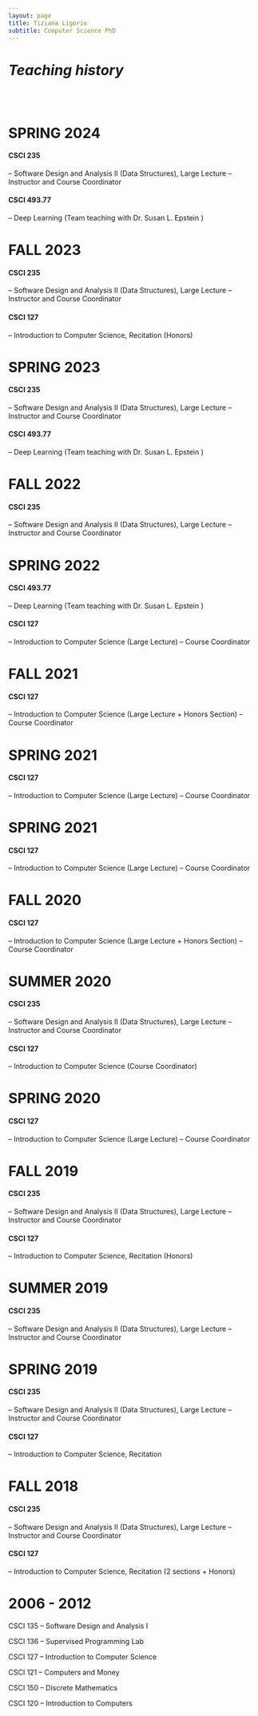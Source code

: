 ```yaml
---
layout: page
title: Tiziana Ligorio
subtitle: Computer Science PhD
---
```

# *Teaching history*  
  
<br/>
<br/>

# SPRING 2024

#### CSCI 235
– Software Design and Analysis II  (Data Structures), Large Lecture
– Instructor and Course Coordinator

#### CSCI 493.77
– Deep Learning (Team teaching with Dr. Susan L. Epstein )



# FALL 2023

#### CSCI 235
– Software Design and Analysis II  (Data Structures), Large Lecture
– Instructor and Course Coordinator

#### CSCI 127
– Introduction to Computer Science, Recitation  (Honors)



# SPRING 2023

#### CSCI 235
– Software Design and Analysis II  (Data Structures), Large Lecture
– Instructor and Course Coordinator

#### CSCI 493.77
– Deep Learning (Team teaching with Dr. Susan L. Epstein )




# FALL 2022

#### CSCI 235
– Software Design and Analysis II  (Data Structures), Large Lecture
– Instructor and Course Coordinator




# SPRING 2022


#### CSCI 493.77
– Deep Learning (Team teaching with Dr. Susan L. Epstein )


#### CSCI 127
– Introduction to Computer Science  (Large Lecture)
– Course Coordinator




# FALL 2021

#### CSCI 127
– Introduction to Computer Science  (Large Lecture + Honors Section)
– Course Coordinator




 
# SPRING 2021

#### CSCI 127
– Introduction to Computer Science  (Large Lecture)
– Course Coordinator




# SPRING 2021

#### CSCI 127
– Introduction to Computer Science  (Large Lecture)
– Course Coordinator




# FALL 2020
 
#### CSCI 127
– Introduction to Computer Science  (Large Lecture + Honors Section)
– Course Coordinator




# SUMMER 2020
 
#### CSCI 235
– Software Design and Analysis II  (Data Structures), Large Lecture
– Instructor and Course Coordinator

#### CSCI 127
– Introduction to Computer Science (Course Coordinator)





# SPRING 2020

#### CSCI 127
– Introduction to Computer Science  (Large Lecture)
– Course Coordinator




# FALL 2019

#### CSCI 235
– Software Design and Analysis II  (Data Structures), Large Lecture
– Instructor and Course Coordinator

#### CSCI 127
– Introduction to Computer Science, Recitation  (Honors)




# SUMMER 2019

#### CSCI 235
– Software Design and Analysis II  (Data Structures), Large Lecture
– Instructor and Course Coordinator





# SPRING 2019

#### CSCI 235
– Software Design and Analysis II  (Data Structures), Large Lecture
– Instructor and Course Coordinator

#### CSCI 127
– Introduction to Computer Science, Recitation




# FALL 2018

#### CSCI 235
– Software Design and Analysis II  (Data Structures), Large Lecture
– Instructor and Course Coordinator

#### CSCI 127
– Introduction to Computer Science, Recitation  (2 sections + Honors)





# 2006 - 2012

CSCI 135
– Software Design and Analysis I

CSCI 136
– Supervised Programming Lab

CSCI 127
– Introduction to Computer Science

CSCI 121
– Computers and Money

CSCI 150
– Discrete Mathematics

CSCI 120
– Introduction to Computers
